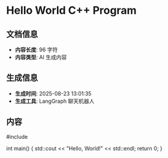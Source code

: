 # Hello World C++ Program

## 文档信息

- **内容长度**: 96 字符
- **内容类型**: AI 生成内容

## 生成信息

- **生成时间**: 2025-08-23 13:01:35
- **生成工具**: LangGraph 聊天机器人

## 内容

#include <iostream>

int main() {
    std::cout << "Hello, World!" << std::endl;
    return 0;
}